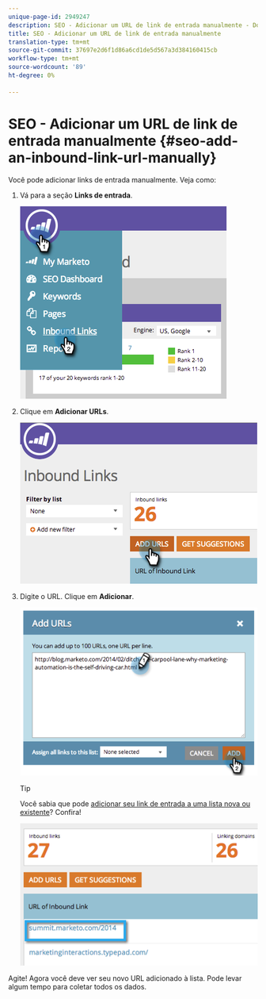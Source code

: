 ```yaml
---
unique-page-id: 2949247
description: SEO - Adicionar um URL de link de entrada manualmente - Documentos do Marketing - Documentação do produto
title: SEO - Adicionar um URL de link de entrada manualmente
translation-type: tm+mt
source-git-commit: 37697e2d6f1d86a6cd1de5d567a3d384160415cb
workflow-type: tm+mt
source-wordcount: '89'
ht-degree: 0%

---
```



# SEO - Adicionar um URL de link de entrada manualmente {#seo-add-an-inbound-link-url-manually}

Você pode adicionar links de entrada manualmente. Veja como:

1. Vá para a seção **Links de entrada**.

   ![](assets/image2014-9-18-13-3a40-3a3.png)

1. Clique em **Adicionar URLs**.

   ![](assets/image2014-9-18-13-3a40-3a8.png)

1. Digite o URL. Clique em **Adicionar**.

   ![](assets/image2014-9-18-13-3a40-3a32.png)

   >[!TIP]
   >
   >Você sabia que pode [adicionar seu link de entrada a uma lista nova ou existente](/help/marketo/product-docs/additional-apps/seo/understanding-seo/seo-managing-lists.md)? Confira!

   ![](assets/image2014-9-18-13-3a41-3a14.png)

Agite! Agora você deve ver seu novo URL adicionado à lista. Pode levar algum tempo para coletar todos os dados.


